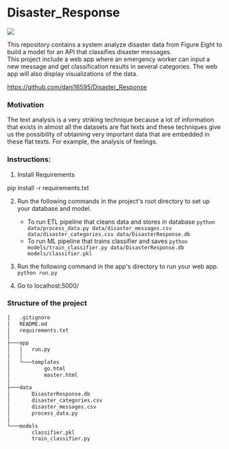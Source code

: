 # Disaster_Response

<img src="https://cdn.analyticsvidhya.com/wp-content/uploads/2020/01/pipe.png">

This repository contains a system analyze disaster data from Figure Eight to build a model for an API that classifies disaster messages.  
This project include a web app where an emergency worker can input a new message and get classification results in several categories. The web app will also display visualizations of the data.

https://github.com/dani16595/Disaster_Response

### Motivation

The text analysis is a very striking technique because a lot of information that exists in almost all the datasets are flat texts and these techniques give us the possibility of obtaining very important data that are embedded in these flat texts. For example, the analysis of feelings.


### Instructions:

1. Install Requirements

pip install -r requirements.txt

2. Run the following commands in the project's root directory to set up your database and model.

    - To run ETL pipeline that cleans data and stores in database
        `python data/process_data.py data/disaster_messages.csv data/disaster_categories.csv data/DisasterResponse.db`
    - To run ML pipeline that trains classifier and saves
        `python models/train_classifier.py data/DisasterResponse.db models/classifier.pkl`

3. Run the following command in the app's directory to run your web app.
    `python run.py`

4. Go to localhost:5000/


### Structure of the project

```bash
|   .gitignore
│   README.md
│   requirements.txt
│
├───app
│   │   run.py
│   │
│   └───templates
│           go.html
│           master.html
│
├───data
│       DisasterResponse.db
│       disaster_categories.csv
│       disaster_messages.csv
│       process_data.py
│
└───models
        classifier.pkl
        train_classifier.py

```
